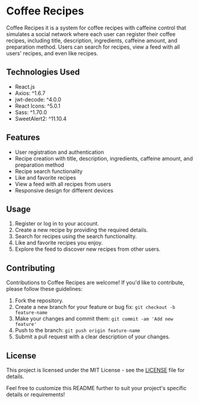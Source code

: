 # Coffee Recipes

Coffee Recipes it is a system for coffee recipes with caffeine control that simulates a social network where each user can register their coffee recipes, including title, description, ingredients, caffeine amount, and preparation method. Users can search for recipes, view a feed with all users' recipes, and even like recipes.

## Technologies Used

- React.js
- Axios: ^1.6.7
- jwt-decode: ^4.0.0
- React Icons: ^5.0.1
- Sass: ^1.70.0
- SweetAlert2: ^11.10.4


## Features

- User registration and authentication
- Recipe creation with title, description, ingredients, caffeine amount, and preparation method
- Recipe search functionality
- Like and favorite recipes
- View a feed with all recipes from users
- Responsive design for different devices


## Usage

1. Register or log in to your account.
2. Create a new recipe by providing the required details.
3. Search for recipes using the search functionality.
4. Like and favorite recipes you enjoy.
5. Explore the feed to discover new recipes from other users.

## Contributing

Contributions to Coffee Recipes are welcome! If you'd like to contribute, please follow these guidelines:

1. Fork the repository.
2. Create a new branch for your feature or bug fix: `git checkout -b feature-name`
3. Make your changes and commit them: `git commit -am 'Add new feature'`
4. Push to the branch: `git push origin feature-name`
5. Submit a pull request with a clear description of your changes.

## License

This project is licensed under the MIT License - see the [LICENSE](LICENSE) file for details.

Feel free to customize this README further to suit your project's specific details or requirements!

